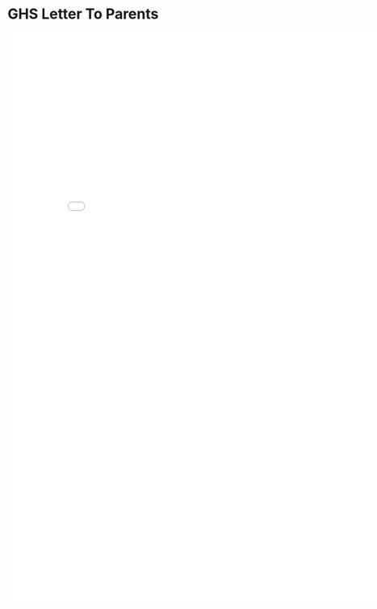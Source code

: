 # GHS Letter To Parents

<iframe title="Letter To Parents" src="{{'/assets/pdfs/AP Computer Science A Letter to Parents 19_20.docx.pdf' | relative_url }}" width="838" height="1130" marginwidth="0" marginheight="0" frameborder="0" scrolling="no"></iframe>
